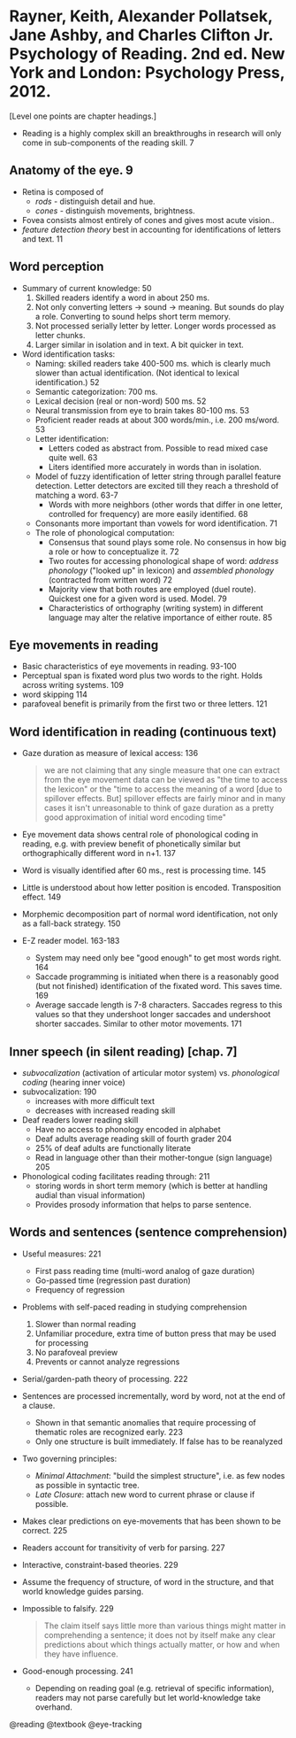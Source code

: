# Rayner, Keith, Alexander Pollatsek, Jane Ashby, and Charles Clifton Jr. Psychology of Reading. 2nd ed. New York and London: Psychology Press, 2012.

[Level one points are chapter headings.]

- Reading is a highly complex skill an breakthroughs in research will only come in sub-components of the reading skill. 7

## Anatomy of the eye. 9
- Retina is composed of
  - *rods* - distinguish detail and hue.
  - *cones* - distinguish movements, brightness.
- Fovea consists almost entirely of cones and gives most acute vision..
- *feature detection theory* best in accounting for identifications of letters and text. 11

## Word perception
- Summary of current knowledge: 50
  1. Skilled readers identify a word in about 250 ms.
  2. Not only converting letters -> sound -> meaning. But sounds do play a role. Converting to sound helps short term memory.
  3. Not processed serially letter by letter. Longer words processed as letter chunks.
  4. Larger similar in isolation and in text. A bit quicker in text.
- Word identification tasks:
  - Naming: skilled readers take 400-500 ms. which is clearly much slower than actual identification. (Not identical to lexical identification.) 52
  - Semantic categorization: 700 ms.
  - Lexical decision (real or non-word) 500 ms. 52
  - Neural transmission from eye to brain takes 80-100 ms. 53
  - Proficient reader reads at about 300 words/min., i.e. 200 ms/word. 53
  - Letter identification:
    - Letters coded as abstract from. Possible to read mixed case quite well. 63
    - Liters identified more accurately in words than in isolation.  
  - Model of fuzzy identification of letter string through parallel feature detection. Letter detectors are excited till they reach a threshold of matching a word. 63-7
    - Words with more neighbors (other words that differ in one letter, controlled for frequency) are more easily identified. 68
  - Consonants more important than vowels for word identification. 71
  - The role of phonological computation:
    - Consensus that sound plays some role. No consensus in how big a role or how to conceptualize it. 72
    - Two routes for accessing phonological shape of word: *address phonology* ("looked up" in lexicon) and *assembled phonology* (contracted from written word) 72
    - Majority view that  both routes are employed (duel route). Quickest one for a given word is used. Model. 79
    - Characteristics of orthography (writing system) in different language may alter the relative importance of either route. 85

## Eye movements in reading
- Basic characteristics of eye movements in reading. 93-100
- Perceptual span is fixated word plus two words to the right. Holds across writing systems. 109
- word skipping 114
- parafoveal benefit is primarily from the first two or three letters. 121

## Word identification in reading (continuous text)
- Gaze duration as measure of lexical access: 136

  > we are not claiming that any single measure that one can extract from the eye movement data can be viewed as "the time to access the lexicon" or the "time to access the meaning of a word [due to spillover effects. But] spillover effects are fairly minor and in many cases it isn't unreasonable to think of gaze duration as a pretty good approximation of initial word encoding time" 

- Eye movement data shows central role of phonological coding in reading, e.g. with preview benefit of phonetically similar but orthographically different word in n+1. 137
- Word is visually identified after 60 ms., rest is processing time. 145
- Little is understood about how letter position is encoded. Transposition effect. 149
- Morphemic decomposition part of normal word identification, not only as a fall-back strategy. 150
- E-Z reader model. 163-183
  - System may need only bee "good enough" to get most words right. 164
  - Saccade programming is initiated when there is a reasonably good (but not finished) identification of the fixated word. This saves time. 169
  - Average saccade length is 7-8 characters. Saccades regress to this values so that they undershoot longer saccades and undershoot shorter saccades. Similar to other motor movements. 171

## Inner speech (in silent reading) [chap. 7]
- *subvocalization* (activation of articular motor system) vs. *phonological coding* (hearing inner voice)
- subvocalization: 190
  - increases with more difficult text
  - decreases with increased reading skill
- Deaf readers lower reading skill
  - Have no access to phonology encoded in alphabet
  - Deaf adults average reading skill of fourth grader 204
  - 25% of deaf adults are functionally literate
  - Read in language other than their mother-tongue (sign language) 205
- Phonological coding facilitates reading through: 211
  - storing words in short term memory (which is better at handling audial than visual information)
  - Provides prosody information that helps to parse sentence.

## Words and sentences (sentence comprehension)
- Useful measures: 221
  - First pass reading time (multi-word analog of gaze duration)
  - Go-passed time (regression past duration)
  - Frequency of regression
- Problems with self-paced reading in studying comprehension
  1. Slower than normal reading
  2. Unfamiliar procedure, extra time of button press that may be used for processing
  3. No parafoveal preview
  4. Prevents or cannot analyze regressions
- Serial/garden-path theory of processing. 222
 - Sentences are processed incrementally, word by word, not at the end of a clause.
   - Shown in that semantic anomalies that require processing of thematic roles are recognized early. 223
   - Only one structure is built immediately. If false has to be reanalyzed
 - Two governing principles:
   - *Minimal Attachment*: "build the simplest structure", i.e. as few nodes as possible in syntactic tree.
   - *Late Closure*: attach new word to current phrase or clause if possible.
 - Makes clear predictions on eye-movements that has been shown to be correct. 225
 - Readers account for transitivity of verb for parsing. 227
- Interactive, constraint-based theories. 229
 - Assume the frequency of structure, of word in the structure, and that world knowledge guides parsing. 
 - Impossible to falsify. 229

   > The claim itself says little more than various things might matter in comprehending a sentence; it does not by itself make any clear predictions about which things actually matter, or how and when they have influence.

- Good-enough processing. 241
  - Depending on reading goal (e.g. retrieval of specific information), readers may not parse carefully but let world-knowledge take overhand. 

@reading
@textbook
@eye-tracking
